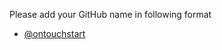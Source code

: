 Please add your GitHub name in following format

- [@ontouchstart](https://githhub.com/ontouchstart)
